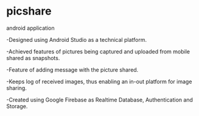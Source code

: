 # picshare
android application

-Designed using Android Studio as a technical platform.

-Achieved features of pictures being captured and uploaded from mobile shared as snapshots.

-Feature of adding message with the picture shared.

-Keeps log of received images, thus enabling an in-out platform for image sharing.

-Created using Google Firebase as Realtime Database, Authentication and Storage.

